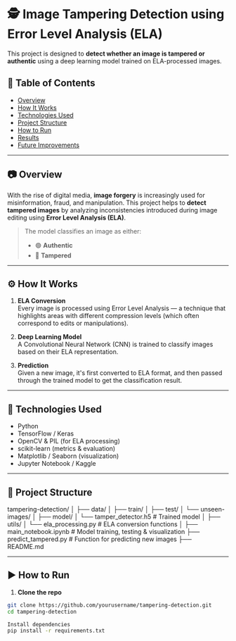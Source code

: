 # 🕵️ Image Tampering Detection using Error Level Analysis (ELA)

This project is designed to **detect whether an image is tampered or authentic** using a deep learning model trained on ELA-processed images.

## 📌 Table of Contents

- [Overview](#overview)
- [How It Works](#how-it-works)
- [Technologies Used](#technologies-used)
- [Project Structure](#project-structure)
- [How to Run](#how-to-run)
- [Results](#results)
- [Future Improvements](#future-improvements)

---

## 📷 Overview

With the rise of digital media, **image forgery** is increasingly used for misinformation, fraud, and manipulation. This project helps to **detect tampered images** by analyzing inconsistencies introduced during image editing using **Error Level Analysis (ELA)**.

> The model classifies an image as either:
> - 🟢 **Authentic**
> - 🔴 **Tampered**

---

## ⚙️ How It Works

1. **ELA Conversion**  
   Every image is processed using Error Level Analysis — a technique that highlights areas with different compression levels (which often correspond to edits or manipulations).

2. **Deep Learning Model**  
   A Convolutional Neural Network (CNN) is trained to classify images based on their ELA representation.

3. **Prediction**  
   Given a new image, it's first converted to ELA format, and then passed through the trained model to get the classification result.

---

## 🧪 Technologies Used

- Python
- TensorFlow / Keras
- OpenCV & PIL (for ELA processing)
- scikit-learn (metrics & evaluation)
- Matplotlib / Seaborn (visualization)
- Jupyter Notebook / Kaggle

---

## 📁 Project Structure

tampering-detection/
│
├── data/
│ ├── train/
│ ├── test/
│ └── unseen-images/
│
├── model/
│ └── tamper_detector.h5 # Trained model
│
├── utils/
│ └── ela_processing.py # ELA conversion functions
│
├── main_notebook.ipynb # Model training, testing & visualization
├── predict_tampered.py # Function for predicting new images
├── README.md


---

## ▶️ How to Run

1. **Clone the repo**
```bash
git clone https://github.com/yourusername/tampering-detection.git
cd tampering-detection

Install dependencies
pip install -r requirements.txt
